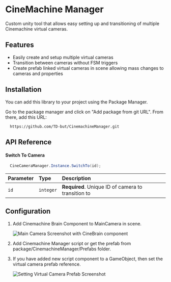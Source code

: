 
# CineMachine Manager

Custom unity tool that allows easy setting up and transitioning of multiple Cinemachine virtual cameras.


## Features

- Easily create and setup multiple virtual cameras
- Transition between cameras without FSM triggers 
- Create prefab linked virtual cameras in scene allowing mass changes to cameras and properties



## Installation

You can add this library to your project using the Package Manager.

Go to the package manager and click on "Add package from git URL".
From there, add this URL:

```
  https://github.com/TD-but/CinemachineManager.git
```
    
## API Reference

#### Switch To Camera

```c#
  CineCameraManager.Instance.SwitchTo(id);
```

| Parameter | Type     | Description                |
| :-------- | :------- | :------------------------- |
| `id` | `integer` | **Required**. Unique ID of camera to transition to |



## Configuration
1. Add Cinemachine Brain Component to MainCamera in scene.

    ![Main Camera Screenshot with CineBrain component](https://i.postimg.cc/3wrtXV8v/Main-Camera-Screenshot.png)

2. Add Cinemachine Manager script or get the prefab from package/CinemachineManager/Prefabs folder.
3. If you have added new script component to a GameObject, then set the virtual camera prefab reference.

    ![Setting Virtual Camera Prefab Screenshot](https://i.postimg.cc/G3vS1k59/Setting-Virtual-Camera-Screenshot.png)
